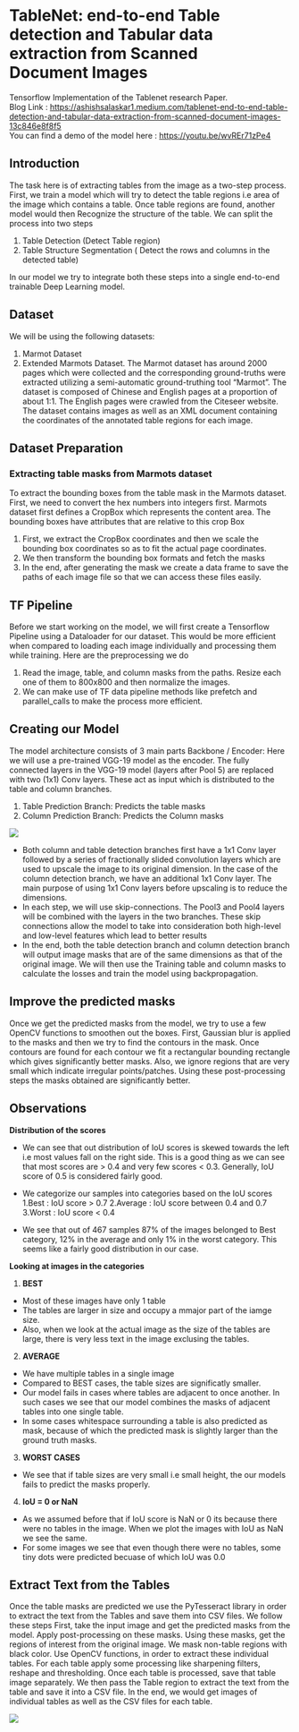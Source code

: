 # TableNet: end-to-end Table detection and Tabular data extraction from Scanned Document Images
Tensorflow Implementation of the Tablenet research Paper. <br>
Blog Link : https://ashishsalaskar1.medium.com/tablenet-end-to-end-table-detection-and-tabular-data-extraction-from-scanned-document-images-13c846e8f8f5 <Br>
You can find a demo of the model here : https://youtu.be/wvREr71zPe4 <br>

## Introduction
The task here is of extracting tables from the image as a two-step process. First, we train a model which will try to detect the table regions i.e area of the image which contains a table. Once table regions are found, another model would then Recognize the structure of the table. We can split the process into two steps
1) Table Detection (Detect Table region)
2) Table Structure Segmentation ( Detect the rows and columns in the detected table)

In our model we try to integrate both these steps into a single end-to-end trainable Deep Learning model.


## Dataset
We will be using the following datasets:
1. Marmot Dataset
2. Extended Marmots Dataset.
The Marmot dataset has around 2000 pages which were collected and the corresponding ground-truths were extracted utilizing a semi-automatic ground-truthing tool “Marmot”. The dataset is composed of Chinese and English pages at a proportion of about 1:1. The English pages were crawled from the Citeseer website. The dataset contains images as well as an XML document containing the coordinates of the annotated table regions for each image.

## Dataset Preparation
### Extracting table masks from Marmots dataset
To extract the bounding boxes from the table mask in the Marmots dataset. First, we need to convert the hex numbers into integers first. Marmots dataset first defines a CropBox which represents the content area. The bounding boxes have attributes that are relative to this crop Box <br>
1. First, we extract the CropBox coordinates and then we scale the bounding box coordinates so as to fit the actual page coordinates.
2. We then transform the bounding box formats and fetch the masks
3. In the end, after generating the mask we create a data frame to save the paths of each image file so that we can access these files easily.

## TF Pipeline
Before we start working on the model, we will first create a Tensorflow Pipeline using a Dataloader for our dataset. This would be more efficient when compared to loading each image individually and processing them while training. Here are the preprocessing we do <br>
1. Read the image, table, and column masks from the paths. Resize each one of them to 800x800 and then normalize the images.
2. We can make use of TF data pipeline methods like prefetch and parallel_calls to make the process more efficient.

## Creating our Model
The model architecture consists of 3 main parts
Backbone / Encoder: Here we will use a pre-trained VGG-19 model as the encoder. The fully connected layers in the VGG-19 model (layers after Pool 5) are replaced with two (1x1) Conv layers. These act as input which is distributed to the table and column branches.
1. Table Prediction Branch: Predicts the table masks
2. Column Prediction Branch: Predicts the Column masks <br>

![](https://miro.medium.com/max/963/1*WQSKELXvDEl1SUzli7RrSg.png)

- Both column and table detection branches first have a 1x1 Conv layer followed by a series of fractionally slided convolution layers which are used to upscale the image to its original dimension. In the case of the column detection branch, we have an additional 1x1 Conv layer. The main purpose of using 1x1 Conv layers before upscaling is to reduce the dimensions.
- In each step, we will use skip-connections. The Pool3 and Pool4 layers will be combined with the layers in the two branches. These skip connections allow the model to take into consideration both high-level and low-level features which lead to better results
- In the end, both the table detection branch and column detection branch will output image masks that are of the same dimensions as that of the original image. We will then use the Training table and column masks to calculate the losses and train the model using backpropagation.

## Improve the predicted masks
Once we get the predicted masks from the model, we try to use a few OpenCV functions to smoothen out the boxes. First, Gaussian blur is applied to the masks and then we try to find the contours in the mask. Once contours are found for each contour we fit a rectangular bounding rectangle which gives significantly better masks. Also, we ignore regions that are very small which indicate irregular points/patches. Using these post-processing steps the masks obtained are significantly better.

## **Observations**

**Distribution of the scores**
- We can see that out distribution of IoU scores is skewed towards the left i.e most values fall on the right side. This is a good thing as we can see that most scores are > 0.4 and very few scores < 0.3. Generally, IoU score of 0.5 is considered fairly good.
- We categorize our samples into categories based on the IoU scores
      1.Best : IoU score > 0.7
      2.Average : IoU score between 0.4 and 0.7
      3.Worst : IoU score < 0.4

- We see that out of 467 samples 87% of the images belonged to Best category, 12% in the average and only 1% in the worst category. This seems like a fairly good distribution in our case.

**Looking at images in the categories**
1. **BEST**
  - Most of these images have only 1 table
  - The tables are larger in size and occupy a mmajor part of the iamge size.
  - Also, when we look at the actual image as the size of the tables are large, there is very less text in the image exclusing the tables.

2. **AVERAGE**
  - We have multiple tables in a single image
  - Compared to BEST cases, the table sizes are significatly smaller.
  - Our model fails in cases where tables are adjacent to once another. In such cases we see that our model combines the masks of adjacent tables into one single table.
  - In some cases whitespace surrounding a table is also predicted as mask, because of which the predicted mask is slightly larger than the ground truth masks.

3. **WORST CASES**
  - We see that if table sizes are very small i.e small height, the our models fails to predict the masks properly.

4. **IoU = 0 or NaN**

  - As we assumed before that if IoU score is NaN or 0 its because there were no tables in the image. When we plot the images with IoU as NaN we see the same.
  - For some images we see that even though there were no tables, some tiny dots were predicted becuase of which IoU was 0.0
  
  
## Extract Text from the Tables
Once the table masks are predicted we use the PyTesseract library in order to extract the text from the Tables and save them into CSV files. We follow these steps
First, take the input image and get the predicted masks from the model. Apply post-processing on these masks.
Using these masks, get the regions of interest from the original image. We mask non-table regions with black color.
Use OpenCV functions, in order to extract these individual tables. For each table apply some processing like sharpening filters, reshape and thresholding.
Once each table is processed, save that table image separately. We then pass the Table region to extract the text from the table and save it into a CSV file.
In the end, we would get images of individual tables as well as the CSV files for each table.

![](https://miro.medium.com/max/2000/1*CTq5ej_BUWadf_k2TqnrvA.jpeg)

